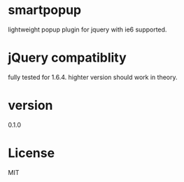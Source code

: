 # smartpopup
lightweight popup plugin for jquery with ie6 supported.

# jQuery compatiblity

fully tested for 1.6.4. highter version should work in theory.

# version

0.1.0

# License
MIT

